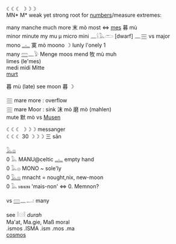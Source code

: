 ☾☾☾ ☽☽☽  
MN* M*  weak yet strong root for [numbers](numbers)/measure extremes:  
  
many manche much more 末 mò most ⇔ [mes](mes) 募 mù   
minor minute my mu µ micro mini 𓈖𓌰𓅓𓂧 [dwarf] 𓈖𓈗 vs major   
mono [𓂜](𓂜) 寞 mò moono ☽ lunly l'onely 1  
many [𓏠](𓏠)𓈖𓅱 Menge moos mend 牧 mù muh  
limes (le'mes)  
medi midi Mitte  
[murt](murt)  
  
暮 mù (late) see moon 暮 ☽  
  
𓈗 mare more : overflow  
𓈗 mare Moor : sink 沫 mò 磨 mò (mahlen)  
mute 默 mò vs [Musen](Musen)  
  
☾☾☾ ☽☽☽ messanger  
☾☾☾ 30 ☽☽☽  三 sān  
  
[𓅓](𓅓)[𓐍](𓐍)  
0 𓅓 MANU@celtic [𓂜](𓂜) empty hand   
0 𓅓𓐍 MONO ~ sole'ly  
0 [𓅓𓐍](𓅓𓐍) mnacht = nought,nix, new-moon  
0 𓅓 ⲙⲙⲟⲛ  'mais-non' ⇔ 0. Memnon?  
  
vs [𓏠](𓏠)𓈖𓂝 many  
  
see 𓎛𓇳𓎛 *durah*   
Ma'at, Ma.gie, Maß moral   
.ismos .ISMA .ism .mos .ma	  
[cosmos](cosmos)  
